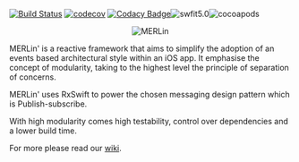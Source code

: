 [![Build Status](https://travis-ci.org/gringoireDM/MERLin.svg?branch=master)](https://travis-ci.org/gringoireDM/MERLin) [![codecov](https://codecov.io/gh/gringoireDM/MERLin/branch/master/graph/badge.svg)](https://codecov.io/gh/gringoireDM/MERLin) [![Codacy Badge](https://api.codacy.com/project/badge/Grade/e84770b28b9d4174bad2fae164afeee5)](https://www.codacy.com/app/gringoireDM/MERLin?utm_source=github.com&amp;utm_medium=referral&amp;utm_content=gringoireDM/MERLin&amp;utm_campaign=Badge_Grade)![swfit5.0](https://img.shields.io/badge/swift-5.0-orange.svg)![cocoapods](https://cocoapod-badges.herokuapp.com/v/MERLin/badge.png)
<p align="center">
<img src="./MerlinLogo.png" alt="MERLin"/>
</p>

MERLin' is a reactive framework that aims to simplify the adoption of an events based architectural style within an iOS app. It emphasise the concept of modularity, taking to the highest level the principle of separation of concerns.

MERLin' uses RxSwift to power the chosen messaging design pattern which is Publish-subscribe.

With high modularity comes high testability, control over dependencies and a lower build time.

For more please read our [wiki](https://github.com/gringoireDM/MERLin/wiki).

